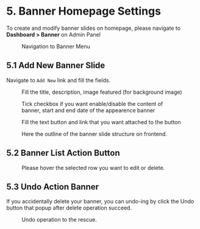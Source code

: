 # 5. Banner Homepage Settings

To create and modify banner slides on homepage, please navigate to **Dashboard > Banner** on Admin Panel

<figure>
<div class="image-wrapper">
   <img src="./_media/img-navigate-banner.png" alt="">
</div>
<figcaption>Navigation to Banner Menu</figcaption>
</figure>

## 5.1 Add New Banner Slide

Navigate to `Add New` link and fill the fields.

<figure>
<div class="image-wrapper">
   <img src="./_media/img-add-banner-step-1.png" alt="">
</div>
<figcaption>Fill the title, description, image featured (for background image)</figcaption>
</figure>

<figure>
<div class="image-wrapper">
   <img src="./_media/img-add-banner-step-2.png" alt="">
</div>
<figcaption>Tick checkbox if you want enable/disable the content of banner, start and end date of the appearence banner</figcaption>
</figure>

<figure>
<div class="image-wrapper">
   <img src="./_media/img-add-banner-step-3.png" alt="">
</div>
<figcaption>Fill the text button and link that you want attached to the button</figcaption>
</figure>

<figure>
<div class="image-wrapper">
   <img src="./_media/img-add-banner-fe.png" alt="">
</div>
<figcaption>Here the outline of the banner slide structure on frontend.</figcaption>
</figure>

## 5.2 Banner List Action Button

<figure>
<div class="image-wrapper">
   <img src="./_media/img--banner-actions.png" alt="">
</div>
<figcaption>Please hover the selected row you want to edit or delete.</figcaption>
</figure>

## 5.3 Undo Action Banner

If you accidentally delete your banner, you can undo-ing by click the Undo button that popup after delete operation succeed.

<figure>
<div class="image-wrapper">
   <img src="./_media/img-banner-delete-undo.png" alt="">
</div>
<figcaption>Undo operation to the rescue.</figcaption>
</figure>
